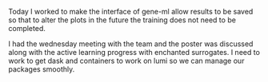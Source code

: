 Today I worked to make the interface of gene-ml allow results to be saved so that to alter the plots in the future the training does not need to be completed. 

I had the wednesday meeting with the team and the poster was discussed along with the active learning progress with enchanted surrogates. I need to work to get dask and containers to work on lumi so we can manage our packages smoothly. 

